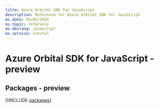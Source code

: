 ```yaml
---
title: Azure Orbital SDK for JavaScript
description: Reference for Azure Orbital SDK for JavaScript
ms.date: 03/01/2024
ms.topic: reference
ms.devlang: javascript
ms.service: orbital
---
```

# Azure Orbital SDK for JavaScript - preview
## Packages - preview
[!INCLUDE [packages](orbital-index.md)]